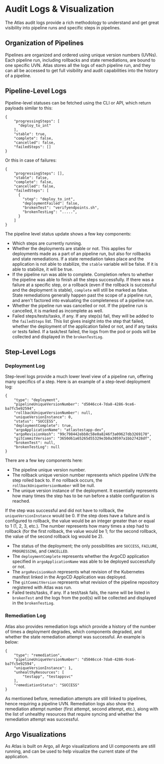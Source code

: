 # Audit Logs & Visualization

The Atlas audit logs provide a rich methodology to understand and get great visibility into pipeline runs and specific steps in pipelines.

## Organization of Pipelines

Pipelines are organized and ordered using unique version numbers (UVNs). Each pipeline run, including rollbacks and state remediations, are bound to one specific UVN. Atlas stores all the logs of each pipeline run, and they can all be accessed to get full visibility and audit capabilities into the history of a pipeline.

## Pipeline-Level Logs

Pipeline-level statuses can be fetched using the CLI or API, which return payloads similar to this:

    {
        "progressingSteps": [
          "deploy_to_int"
        ],
        "stable": true,
        "complete": false,
        "cancelled": false,
        "failedSteps": []
    }

Or this in case of failures:

    {
        "progressingSteps": [],
        "stable": false,
        "complete": false,
        "cancelled": false,
        "failedSteps": [
          {
            "step": "deploy_to_int",
            "deploymentFailed": false,
            "brokenTest": "verifyendpoints.sh",
            "brokenTestLog": ".....",
          }
        ]
    }

The pipeline level status update shows a few key components:
- Which steps are currently running.
- Whether the deployments are stable or not. This applies for deployments made as a part of an pipeline run, but also for rollbacks and state remediations. If a state remediation takes place and the application is not able to stabilize, the `stable` variable will be false. If it is able to stabilize, it will be true.
- If the pipeline run was able to complete. Completion refers to whether the pipeline was able to finish all the steps successfully. If there was a failure at a specific step, or a rollback (even if the rollback is successful and the deployment is stable), `complete` will still be marked as false. State remediations generally happen past the scope of a pipeline run, and aren't factored into evaluating the completeness of a pipeline run.
- Whether the pipeline run was cancelled or not. If the pipeline run is cancelled, it is marked as incomplete as well.
- Failed steps/tests/tasks, if any. If any step(s) fail, they will be added to the `failedSteps` list. This list gives insight into the step that failed, whether the deployment of the application failed or not, and if any tasks or tests failed. If a task/test failed, the logs from the pod or pods will be collected and displayed in the `brokenTestLog`.

## Step-Level Logs

### Deployment Log

Step-level logs provide a much lower level view of a pipeline run, offering many specifics of a step. Here is an example of a step-level deployment log:

    {
        "type": "deployment",
        "pipelineUniqueVersionNumber": "d5046cc4-7da8-4286-9ce6-ba7fc5e92594",
        "rollbackUniqueVersionNumber": null,
        "uniqueVersionInstance": 0,
        "status": "SUCCESS",
        "deploymentComplete": true,
        "argoApplicationName": "atlastestapp-dev",
        "argoRevisionHash": "99c798442ebb8c58e0a8246f3a09627db3269170",
        "gitCommitVersion": "3650d61a65265d55329e3b0a30597a1bb27428df",
        "brokenTest": null,
        "brokenTestLog": null
    }

There are a few key components here:
- The pipeline unique version number.
- The rollback unique version number represents which pipeline UVN the step rolled back to. If no rollback occurs, the `rollbackUniqueVersionNumber` will be null.
- The unique version instance of the deployment. It essentially represents how many times the step has to be run before a stable configuration is reached.

If the step was successful and did not have to rollback, the `uniqueVersionInstance` would be 0. If the step does have a failure and is configured to rollback, the value would be an integer greater than or equal to 1 (1, 2, 3, etc.). The number represents how many times a step had to rollback (for the first rollback, the value would be 1; for the second rollback, the value of the second rollback log would be 2).
- The status of the deployment; the only possibilities are `SUCCESS`, `FAILURE`, `PROGRESSING`, and `CANCELLED`.
- The `deploymentComplete` represents whether the ArgoCD application specified in `argoApplicationName` was able to be deployed successfully or not.
- The `argoRevisionHash` represents what revision of the Kubernetes manifest linked in the ArgoCD Application was deployed.
- The `gitCommitVersion` represents what revision of the pipeline repository registered with Atlas was run.
- Failed tests/tasks, if any. If a test/task fails, the name will be listed in `brokenTest` and the logs from the pod(s) will be collected and displayed in the `brokenTestLog`.

### Remediation Log

Atlas also provides remediation logs which provide a history of the number of times a deployment degrades, which components degraded, and whether the state remediation attempt was successful. An example is below:

    {
        "type": "remediation",
        "pipelineUniqueVersionNumber": "d5046cc4-7da8-4286-9ce6-ba7fc5e92594",
        "uniqueVersionInstance": 1,
        "unhealthyResources": [
            "testapp", "testappsvc"
        ],
        "remediationStatus": "SUCCESS"
    }

As mentioned before, remediation attempts are still linked to pipelines, hence requiring a pipeline UVN. Remediation logs also show the remediation attempt number (first attempt, second attempt, etc.), along with the list of unhealthy resources that require syncing and whether the remediation attempt was successful.

## Argo Visualizations

As Atlas is built on Argo, all Argo visualizations and UI components are still running, and can be used to help visualize the current state of the application.
